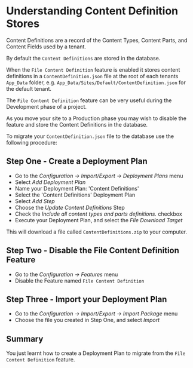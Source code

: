 # Understanding Content Definition Stores

Content Definitions are a record of the Content Types, Content Parts, and Content Fields used by a tenant.

By default the `Content Definitions` are stored in the database.

When the `File Content Definition` feature is enabled it stores content definitions in a `ContentDefinition.json` file 
at the root of each tenants `App_Data` folder, e.g. `App_Data/Sites/Default/ContentDefinition.json` for the default tenant.

The `File Content Definition` feature can be very useful during the Development phase of a project.

As you move your site to a Production phase you may wish to disable the feature and store the Content Definitions in the database.

To migrate your `ContentDefinition.json` file to the database use the following procedure:

## Step One - Create a Deployment Plan

- Go to the _Configuration -> Import/Export -> Deployment Plans_ menu
- Select _Add Deployment Plan_
- Name your Deployment Plan: 'Content Definitions'
- Select the 'Content Definitions' Deployment Plan
- Select _Add Step_
- Choose the _Update Content Definitions_ Step
- Check the _Include all content types and parts definitions._ checkbox
- Execute your Deployment Plan, and select the _File Download Target_

This will download a file called `ContentDefinitions.zip` to your computer.

## Step Two - Disable the File Content Definition Feature

- Go to the _Configuration -> Features_ menu
- Disable the Feature named `File Content Definition`

## Step Three - Import your Deployment Plan

- Go to the _Configuration -> Import/Export -> Import Package_ menu
- Choose the file you created in Step One, and select _Import_

## Summary

You just learnt how to create a Deployment Plan to migrate from the `File Content Definition` feature.

